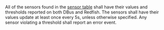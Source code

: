 All of the sensors found in the [sensor table](#sensors) shall have their values
and thresholds reported on both DBus and Redfish. The sensors shall have their
values update at least once every 5s, unless otherwise specified. Any sensor
violating a threshold shall report an error event.
